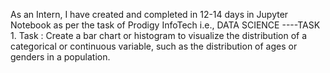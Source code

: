 As an Intern, I have created and completed in 12-14 days in Jupyter Notebook as per the task of Prodigy InfoTech i.e., DATA SCIENCE ----TASK 1. Task : 
Create a bar chart or histogram to visualize the distribution of a categorical or continuous variable, such as the distribution of ages or genders in a population.
